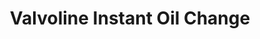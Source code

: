 ---
title: "Valvoline Instant Oil Change"
url: /old-bridge/valvoline-instant-oil-change/
shop: car repair
---